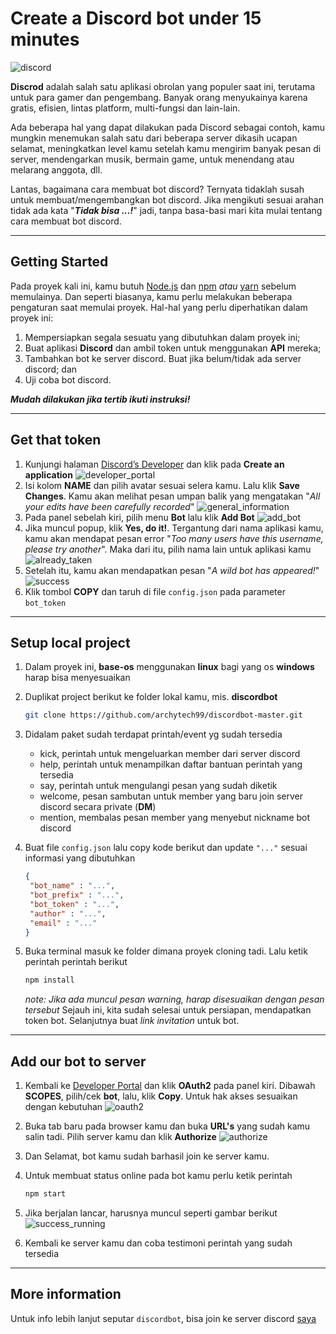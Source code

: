 # Create a Discord bot under 15 minutes

![discord](media/img1.png)

**Discrod** adalah salah satu aplikasi obrolan yang populer saat ini, terutama untuk para gamer dan pengembang. Banyak orang menyukainya karena gratis, efisien, lintas platform, multi-fungsi dan lain-lain.

Ada beberapa hal yang dapat dilakukan pada Discord sebagai contoh, kamu mungkin menemukan salah satu dari beberapa server dikasih ucapan selamat, meningkatkan level kamu setelah kamu mengirim banyak pesan di server, mendengarkan musik, bermain game, untuk menendang atau melarang anggota, dll.

Lantas, bagaimana cara membuat bot discord? Ternyata tidaklah susah untuk membuat/mengembangkan bot discord. Jika mengikuti sesuai arahan tidak ada kata "_**Tidak bisa ...!**_" jadi, tanpa basa-basi mari kita mulai tentang cara membuat bot discord.

---

## Getting Started

Pada proyek kali ini, kamu butuh [Node.js](https://nodejs.org/en/) dan [npm](https://www.npmjs.com/) _atau_ [yarn](https://yarnpkg.com/lang/en/) sebelum memulainya. Dan seperti biasanya, kamu perlu melakukan beberapa pengaturan saat memulai proyek. Hal-hal yang perlu diperhatikan dalam proyek ini:

1. Mempersiapkan segala sesuatu yang dibutuhkan dalam proyek ini;
2. Buat aplikasi **Discord** dan ambil token untuk menggunakan **API** mereka;
3. Tambahkan bot ke server discord. Buat jika belum/tidak ada server discord; dan
4. Uji coba bot discord.

_**Mudah dilakukan jika tertib ikuti instruksi!**_

---

## Get that token

1. Kunjungi halaman [Discord’s Developer](https://discordapp.com/developers/applications/) dan klik pada **Create an application**
   ![developer_portal](media/img2.png)
2. Isi kolom **NAME** dan pilih avatar sesuai selera kamu. Lalu klik **Save Changes**. Kamu akan melihat pesan umpan balik yang mengatakan "_All your edits have been carefully recorded_"
   ![general_information](media/img3.png)
3. Pada panel sebelah kiri, pilih menu **Bot** lalu klik **Add Bot**
   ![add_bot](media/img4.png)
4. Jika muncul popup, klik **Yes, do it!**. Tergantung dari nama aplikasi kamu, kamu akan mendapat pesan error "_Too many users have this username, please try another_". Maka dari itu, pilih nama lain untuk aplikasi kamu
   ![already_taken](media/img5.png)
5. Setelah itu, kamu akan mendapatkan pesan "_A wild bot has appeared!_"
   ![success](media/img6.png)
6. Klik tombol **COPY** dan taruh di file `config.json` pada parameter `bot_token`

---

## Setup local project

1. Dalam proyek ini, **base-os** menggunakan **linux** bagi yang os **windows** harap bisa menyesuaikan
2. Duplikat project berikut ke folder lokal kamu, mis. **discordbot**

   ```bash
   git clone https://github.com/archytech99/discordbot-master.git
   ```

3. Didalam paket sudah terdapat printah/event yg sudah tersedia
   * kick, perintah untuk mengeluarkan member dari server discord
   * help, perintah untuk menampilkan daftar bantuan perintah yang tersedia
   * say, perintah untuk mengulangi pesan yang sudah diketik
   * welcome, pesan sambutan untuk member yang baru join server discord secara private (**DM**)
   * mention, membalas pesan member yang menyebut nickname bot discord
4. Buat file `config.json` lalu copy kode berikut dan update `"..."` sesuai informasi yang dibutuhkan

   ```json
   {
    "bot_name" : "...",
    "bot_prefix" : "...",
    "bot_token" : "...",
    "author" : "...",
    "email" : "..."
   }
   ```

5. Buka terminal masuk ke folder dimana proyek cloning tadi. Lalu ketik perintah perintah berikut

   ```bash
   npm install
   ```

   _note: Jika ada muncul pesan warning, harap disesuaikan dengan pesan tersebut_
Sejauh ini, kita sudah selesai untuk persiapan, mendapatkan token bot. Selanjutnya buat _link invitation_ untuk bot.

---

## Add our bot to server

1. Kembali ke [Developer Portal](https://discordapp.com/developers/applications/) dan klik **OAuth2** pada panel kiri. Dibawah **SCOPES**, pilih/cek **bot**, lalu, klik **Copy**. Untuk hak akses sesuaikan dengan kebutuhan
   ![oauth2](media/img7.png)
2. Buka tab baru pada browser kamu dan buka **URL's** yang sudah kamu salin tadi. Pilih server kamu dan klik **Authorize**
   ![authorize](media/img8.png)
3. Dan Selamat, bot kamu sudah barhasil join ke server kamu.
4. Untuk membuat status online pada bot kamu perlu ketik perintah

   ```bash
   npm start
   ```

5. Jika berjalan lancar, harusnya muncul seperti gambar berikut
   ![success_running](media/img9.png)
6. Kembali ke server kamu dan coba testimoni perintah yang sudah tersedia

---

## More information

Untuk info lebih lanjut seputar `discordbot`, bisa join ke server discord [saya](https://discord.com/invite/DNNrw8J)
